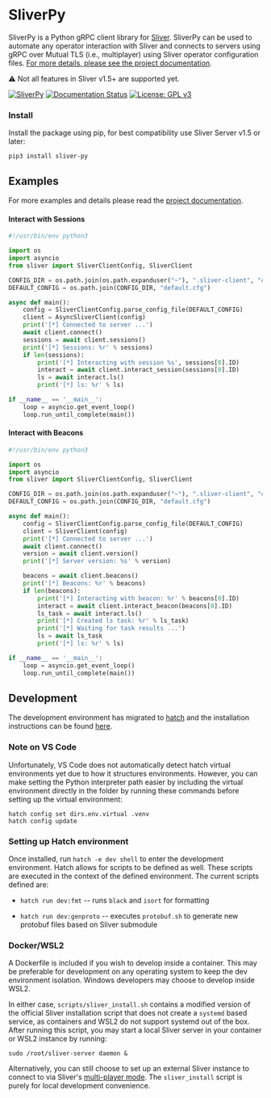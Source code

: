 # SliverPy

SliverPy is a Python gRPC client library for [Sliver](https://github.com/BishopFox/sliver). SliverPy can be used to automate any operator interaction with Sliver and connects to servers using gRPC over Mutual TLS (i.e., multiplayer) using Sliver operator configuration files. [For more details, please see the project documentation](http://sliverpy.rtfd.io/).

⚠️ Not all features in Sliver v1.5+ are supported yet.

[![SliverPy](https://github.com/moloch--/sliver-py/actions/workflows/autorelease.yml/badge.svg)](https://github.com/moloch--/sliver-py/actions/workflows/autorelease.yml)
[![Documentation Status](https://readthedocs.org/projects/sliverpy/badge/?version=latest)](https://sliverpy.readthedocs.io/en/latest/?badge=latest)
[![License: GPL v3](https://img.shields.io/badge/License-GPLv3-blue.svg)](https://www.gnu.org/licenses/gpl-3.0)

### Install

Install the package using pip, for best compatibility use Sliver Server v1.5 or later:

`pip3 install sliver-py`

## Examples

For more examples and details please read the [project documentation](http://sliverpy.rtfd.io/).

#### Interact with Sessions

```python
#!/usr/bin/env python3

import os
import asyncio
from sliver import SliverClientConfig, SliverClient

CONFIG_DIR = os.path.join(os.path.expanduser("~"), ".sliver-client", "configs")
DEFAULT_CONFIG = os.path.join(CONFIG_DIR, "default.cfg")

async def main():
    config = SliverClientConfig.parse_config_file(DEFAULT_CONFIG)
    client = AsyncSliverClient(config)
    print('[*] Connected to server ...')
    await client.connect()
    sessions = await client.sessions()
    print('[*] Sessions: %r' % sessions)
    if len(sessions):
        print('[*] Interacting with session %s', sessions[0].ID)
        interact = await client.interact_session(sessions[0].ID)
        ls = await interact.ls()
        print('[*] ls: %r' % ls)

if __name__ == '__main__':
    loop = asyncio.get_event_loop()
    loop.run_until_complete(main())
```

#### Interact with Beacons

```python
#!/usr/bin/env python3

import os
import asyncio
from sliver import SliverClientConfig, SliverClient

CONFIG_DIR = os.path.join(os.path.expanduser("~"), ".sliver-client", "configs")
DEFAULT_CONFIG = os.path.join(CONFIG_DIR, "default.cfg")

async def main():
    config = SliverClientConfig.parse_config_file(DEFAULT_CONFIG)
    client = SliverClient(config)
    print('[*] Connected to server ...')
    await client.connect()
    version = await client.version()
    print('[*] Server version: %s' % version)

    beacons = await client.beacons()
    print('[*] Beacons: %r' % beacons)
    if len(beacons):
        print('[*] Interacting with beacon: %r' % beacons[0].ID)
        interact = await client.interact_beacon(beacons[0].ID)
        ls_task = await interact.ls()
        print('[*] Created ls task: %r' % ls_task)
        print('[*] Waiting for task results ...')
        ls = await ls_task
        print('[*] ls: %r' % ls)

if __name__ == '__main__':
    loop = asyncio.get_event_loop()
    loop.run_until_complete(main())
```

## Development

The development environment has migrated to [hatch](https://github.com/pypa/hatch) and the installation instructions can be found [here](https://hatch.pypa.io/latest/install/).

### Note on VS Code

Unfortunately, VS Code does not automatically detect hatch virtual environments yet due to how it structures environments. However, you can make setting the Python interpreter path easier by including the virtual environment directly in the folder by running these commands before setting up the virtual environment:

```
hatch config set dirs.env.virtual .venv
hatch config update
```

### Setting up Hatch environment

Once installed, run `hatch -e dev shell` to enter the development environment. Hatch allows for scripts to be defined as well. These scripts are executed in the context of the defined environment. The current scripts defined are:


- `hatch run dev:fmt`  -- runs `black` and `isort` for formatting

- `hatch run dev:genproto` -- executes `protobuf.sh` to generate new protobuf files based on Sliver submodule

### Docker/WSL2

A Dockerfile is included if you wish to develop inside a container. This may be preferable for development on any operating system to keep the dev environment isolation. Windows developers may choose to develop inside WSL2.

In either case, `scripts/sliver_install.sh` contains a modified version of the official Sliver installation script that does not create a `systemd` based service, as containers and WSL2 do not support systemd out of the box. After running this script, you may start a local Sliver server in your container or WSL2 instance by running:

`sudo /root/sliver-server daemon &`

Alternatively, you can still choose to set up an external Sliver instance to connect to via Sliver's [multi-player mode](https://github.com/BishopFox/sliver/wiki/Multiplayer-Mode). The `sliver_install` script is purely for local development convenience.
